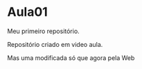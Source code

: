 # Aula01
Meu primeiro repositório.

Repositório criado em video aula.

Mas uma modificada só que agora pela Web

